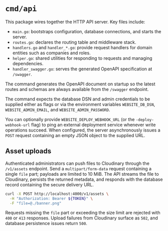 # `cmd/api`

This package wires together the HTTP API server. Key files include:

- `main.go`: bootstraps configuration, database connections, and starts the server.
- `routes.go`: declares the routing table and middleware stack.
- `handlers.go` and `handler_*.go`: provide request handlers for domain entities such as companies and roles.
- `helper.go`: shared utilities for responding to requests and managing dependencies.
- `handler_swagger.go`: serves the generated OpenAPI specification at `/swagger`.

The command generates the OpenAPI document on startup so the latest routes and schemas are always available from the `/swagger` endpoint.

The command expects the database DSN and admin credentials to be supplied either as flags or via the environment variables `WEBSITE_DB_DSN`, `WEBSITE_ADMIN_EMAIL`, and `WEBSITE_ADMIN_PASSWORD`.

You can optionally provide `WEBSITE_DEPLOY_WEBHOOK_URL` (or the `-deploy-webhook-url` flag) to ping an external deployment
service whenever write operations succeed. When configured, the server asynchronously issues a `POST` request containing an
empty JSON object to the supplied URL.

## Asset uploads

Authenticated administrators can push files to Cloudinary through the `/v1/assets` endpoint. Send a
`multipart/form-data` request containing a single `file` part; payloads are limited to 10 MiB. The
API streams the file to Cloudinary, persists the returned metadata, and responds with the database
record containing the secure delivery URL.

```bash
curl -X POST http://localhost:4000/v1/assets \
  -H "Authorization: Bearer ${TOKEN}" \
  -F "file=@./banner.png"
```

Requests missing the `file` part or exceeding the size limit are rejected with `400` or `413`
responses. Upload failures from Cloudinary surface as `502`, and database persistence issues return
`500`.
